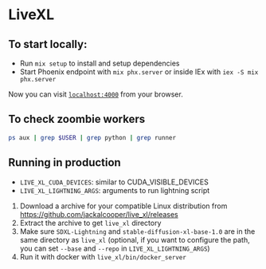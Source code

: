 # LiveXL

## To start locally:

  * Run `mix setup` to install and setup dependencies
  * Start Phoenix endpoint with `mix phx.server` or inside IEx with `iex -S mix phx.server`

Now you can visit [`localhost:4000`](http://localhost:4000) from your browser.


## To check zoombie workers

```bash
ps aux | grep $USER | grep python | grep runner
```

## Running in production

- `LIVE_XL_CUDA_DEVICES`: similar to CUDA_VISIBLE_DEVICES
- `LIVE_XL_LIGHTNING_ARGS`: arguments to run lightning script

1. Download a archive for your compatible Linux distribution from https://github.com/jackalcooper/live_xl/releases
2. Extract the archive to get `live_xl` directory
3. Make sure `SDXL-Lightning` and `stable-diffusion-xl-base-1.0` are in the same directory as `live_xl` (optional, if you want to configure the path, you can set `--base` and `--repo` in `LIVE_XL_LIGHTNING_ARGS`)
4. Run it with docker with `live_xl/bin/docker_server`
